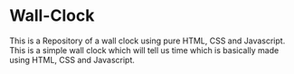 # Wall-Clock
This is a Repository of a wall clock using pure HTML, CSS and Javascript.
This is a simple wall clock which will tell us time which is basically made using HTML, CSS and Javascript. 
